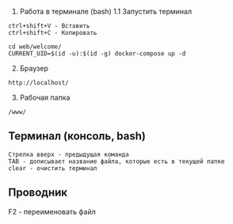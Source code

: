 1. Работа в терминале (bash)
1.1 Запустить терминал
```
ctrl+shift+V - Вставить
ctrl+shift+C - Копировать
```
```
cd web/welcome/
CURRENT_UID=$(id -u):$(id -g) docker-compose up -d
```

2. Браузер
```
http://localhost/
```

3. Рабочая папка
```
/www/
```

## Терминал (консоль, bash)
```
Стрелка вверх - предыдущая команда
TAB - дописывает название файла, которые есть в текущей папке
clear - очистить терминал
```

## Проводник
F2 - переименовать файл